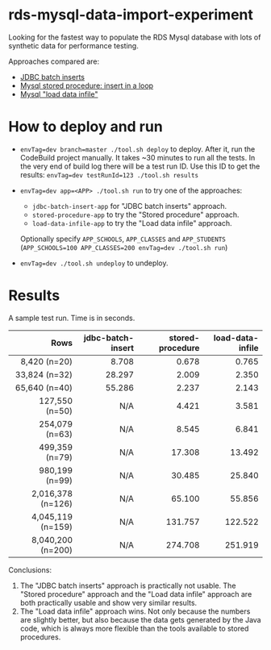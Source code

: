 # rds-mysql-data-import-experiment

Looking for the fastest way to populate the RDS Mysql database with lots of synthetic data for performance testing.

Approaches compared are:

* [JDBC batch inserts](jdbc-batch-insert-app)
* [Mysql stored procedure: insert in a loop](stored-procedure-app)
* [Mysql "load data infile"](load-data-infile-app)

# How to deploy and run

* `envTag=dev branch=master ./tool.sh deploy` to deploy. After it, run the CodeBuild project manually. It takes ~30 minutes to run all the tests. In the very end of build log there will be a test run ID. Use this ID to get the results: `envTag=dev testRunId=123 ./tool.sh results` 
* `envTag=dev app=<APP> ./tool.sh run` to try one of the approaches:
  * `jdbc-batch-insert-app` for "JDBC batch inserts" approach.
  * `stored-procedure-app` to try the "Stored procedure" approach.
  * `load-data-infile-app` to try the "Load data infile" approach.
  
  Optionally specify `APP_SCHOOLS`, `APP_CLASSES` and `APP_STUDENTS` (`APP_SCHOOLS=100 APP_CLASSES=200 envTag=dev ./tool.sh run`)
* `envTag=dev ./tool.sh undeploy` to undeploy.

# Results

A sample test run. Time is in seconds.

| Rows              | jdbc-batch-insert | stored-procedure | load-data-infile |
| ----------------: | ----------------: | ---------------: | ---------------: |
| 8,420 (n=20)      | 8.708             | 0.678            | 0.765            |
| 33,824 (n=32)     | 28.297            | 2.009            | 2.350            |
| 65,640 (n=40)     | 55.286            | 2.237            | 2.143            |
| 127,550 (n=50)    | N/A               | 4.421            | 3.581            |
| 254,079 (n=63)    | N/A               | 8.545            | 6.841            |
| 499,359 (n=79)    | N/A               | 17.308           | 13.492           |
| 980,199 (n=99)    | N/A               | 30.485           | 25.840           |
| 2,016,378 (n=126) | N/A               | 65.100           | 55.856           |
| 4,045,119 (n=159) | N/A               | 131.757          | 122.522          |
| 8,040,200 (n=200) | N/A               | 274.708          | 251.919          |

Conclusions:

1. The "JDBC batch inserts" approach is practically not usable. The "Stored procedure" approach and the "Load data infile" approach are both practically usable and show very similar results.
2. The "Load data infile" approach wins. Not only because the numbers are slightly better, but also because the data gets generated by the Java code, which is always more flexible than the tools available to stored procedures. 
